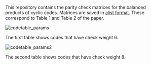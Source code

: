 This repository contains the parity check matrices for the balanced products of cyclic codes. Matrices are saved in [alist format](http://www.inference.org.uk/mackay/codes/alist.html). These correspond to Table 1 and Table 2 of the paper. 

![codetable_params](https://github.com/user-attachments/assets/de53ba36-47cc-44aa-a781-ec6312bad80f)

The first table shows codes that have check weight 6.

![codetable_params2](https://github.com/user-attachments/assets/3e85306b-a2c6-4690-9e12-2fa1db787628)

The second table shows codes that have check weight 8.
